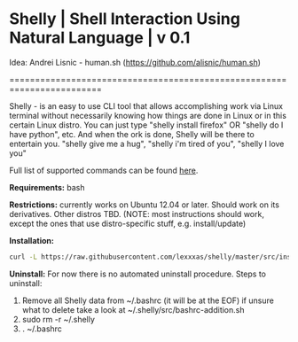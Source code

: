 Shelly | Shell Interaction Using Natural Language | v 0.1
========================================================================

Idea: Andrei Lisnic - human.sh (https://github.com/alisnic/human.sh)

========================================================================


Shelly - is an easy to use CLI tool that allows accomplishing work
via Linux terminal without necessarily knowing how things are done in
Linux or in this certain Linux distro. You can just type "shelly
install firefox" OR "shelly do I have python", etc. And when the ork is done,
Shelly will be there to entertain you. "shelly give me a hug",
"shelly i'm tired of you", "shelly I love you"

Full list of supported commands can be found [here](https://github.com/lexxxas/shelly/blob/master/src/help.txt).

**Requirements:** bash

**Restrictions:** currently works on Ubuntu 12.04 or later. Should work on its derivatives.
            Other distros TBD. (NOTE: most instructions should work, except the ones that 
            use distro-specific stuff, e.g. install/update)


**Installation:** 
```bash
curl -L https://raw.githubusercontent.com/lexxxas/shelly/master/src/install.sh | sh && . ~/.bashrc && shelly welcome message
```

**Uninstall:** For now there is no automated uninstall procedure. 
Steps to uninstall:
1. Remove all Shelly data from ~/.bashrc (it will be at the EOF)
if unsure what to delete take a look at ~/.shelly/src/bashrc-addition.sh
2. sudo rm -r ~/.shelly
3. . ~/.bashrc
